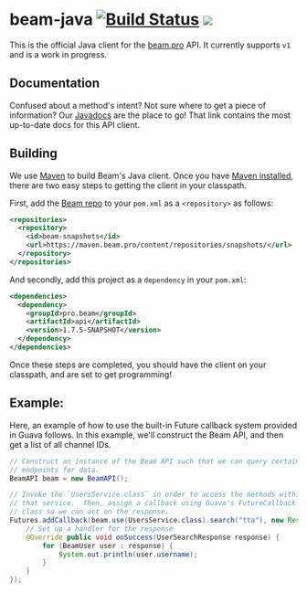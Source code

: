 # beam-java [![Build Status](https://travis-ci.org/WatchBeam/beam-client-java.svg?branch=master)](https://travis-ci.org/WatchBeam/beam-client-java) [![](https://badges.gitter.im/MCProHosting/beam.png)](https://gitter.im/MCProHosting/beam-dev)

This is the official Java client for the [beam.pro](https://beam.pro) API.  It
currently supports `v1` and is a work in progress.

## Documentation

Confused about a method's intent?  Not sure where to get a piece of information?
Our [Javadocs](https://developer.beam.pro/doc/java-client/) are the place to go!
That link contains the most up-to-date docs for this API client.

## Building

We use [Maven](http://maven.apache.org/) to build Beam's Java client.  Once you have [Maven installed](http://maven.apache.org/guides/getting-started/maven-in-five-minutes.html), there are two easy steps to getting the
client in your classpath.

First, add the [Beam repo](https://maven.beam.pro) to your `pom.xml` as a `<repository>` as follows:

```xml
<repositories>
  <repository>
    <id>beam-snapshots</id>
    <url>https://maven.beam.pro/content/repositories/snapshots/</url>
  </repository>
</repositories>
```

And secondly, add this project as a `dependency` in your `pom.xml`:

```xml
<dependencies>
  <dependency>
    <groupId>pro.beam</groupId>
    <artifactId>api</artifactId>
    <version>1.7.5-SNAPSHOT</version>
  </dependency>
</dependencies>
```

Once these steps are completed, you should have the client on your
classpath, and are set to get programming!

## Example:

Here, an example of how to use the built-in Future callback system provided in
Guava follows.  In this example, we'll construct the Beam API, and then get a
list of all channel IDs.

```java
// Construct an instance of the Beam API such that we can query certain
// endpoints for data.
BeamAPI beam = new BeamAPI();

// Invoke the `UsersService.class` in order to access the methods within
// that service.  Then, assign a callback using Guava's FutureCallback
// class so we can act on the response.
Futures.addCallback(beam.use(UsersService.class).search("tta"), new ResponseHandler<UserSearchResponse>() {
    // Set up a handler for the response
    @Override public void onSuccess(UserSearchResponse response) {
        for (BeamUser user : response) {
            System.out.println(user.username);
        }
    }
});
```
